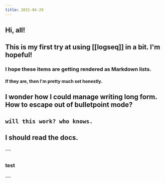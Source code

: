 ```yaml
---
title: 2021-04-29
---
```


## Hi, all!
## This is my first try at using [[logseq]] in a bit. I'm hopeful!
### I hope these items are getting rendered as Markdown lists.
#### If they are, then I'm pretty much set honestly.
## I wonder how I could manage writing long form. How to escape out of bulletpoint mode?
## ```will this work? who knows.```
## I should read the docs.
### ```
### test
### ```
##

